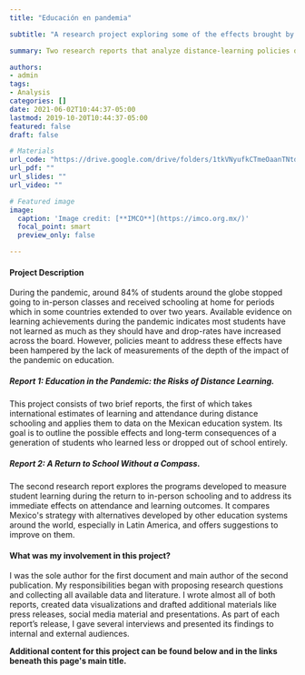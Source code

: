 ```yaml
---
title: "Educación en pandemia"

subtitle: "A research project exploring some of the effects brought by the pandemic on students and schools in Mexico"

summary: Two research reports that analyze distance-learning policies during the pandemic in the Mexican educational system. The first document explores the effects of remote schooling on pupil's attendance and learning, in order to argue the urgency of public policies that manage the medium term consequences of a generation of students who learned less or cut their education short. The second document zooms in on the the actions implemented during the return to in-person classes, which intended to provide teachers with tools to diagnose student learning and to give support to pupils who fell behind their peers.

authors:
- admin
tags:
- Analysis
categories: []
date: 2021-06-02T10:44:37-05:00
lastmod: 2019-10-20T10:44:37-05:00
featured: false
draft: false

# Materials
url_code: "https://drive.google.com/drive/folders/1tkVNyufkCTmeOaanTNtd9NYAz5npMcu_?usp=sharing"
url_pdf: ""
url_slides: ""
url_video: ""

# Featured image
image:
  caption: 'Image credit: [**IMCO**](https://imco.org.mx/)'
  focal_point: smart
  preview_only: false

---
```


#### Project Description

During the pandemic, around 84% of students around the globe stopped going to in-person classes and received schooling at home for periods which in some countries extended to over two years. Available evidence on learning achievements during the pandemic indicates most students have not learned as much as they should have and drop-rates have increased across the board. However, policies meant to address these effects have been hampered by the lack of measurements of the depth of the impact of the pandemic on education. 

##### Report 1: Education in the Pandemic: the Risks of Distance Learning.

This project consists of two brief reports, the first of which takes international estimates of learning and attendance during distance schooling and applies them to data on the Mexican education system. Its goal is to outline the possible effects and long-term consequences of a generation of students who learned less or dropped out of school entirely. 

##### Report 2: A Return to School Without a Compass.

The second research report explores the programs developed to measure student learning during the return to in-person schooling and to address its immediate effects on attendance and learning outcomes. It compares Mexico's strategy with alternatives developed by other education systems around the world, especially in Latin America, and offers suggestions to improve on them. 

#### What was my involvement in this project?

I was the sole author for the first document and main author of the second publication. My responsibilities began with proposing research questions and collecting all available data and literature. I wrote almost all of both reports, created data visualizations and drafted additional materials like press releases, social media material and presentations. As part of each report’s release, I gave several interviews and presented its findings to internal and external audiences.

**Additional content for this project can be found below and in the links beneath this page's main title.**